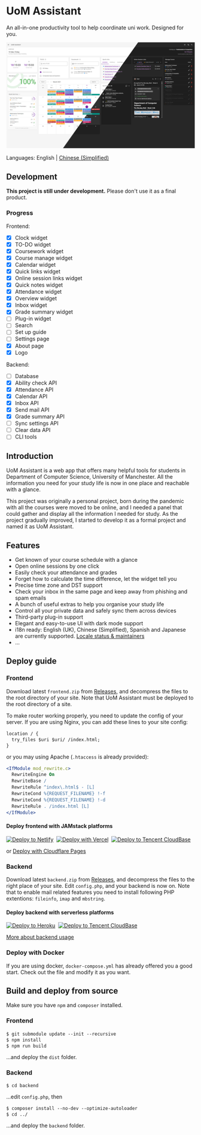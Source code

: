 # UoM Assistant

An all-in-one productivity tool to help coordinate uni work. Designed for you.

![Main Screen](github_assets/uoma.jpg)

Languages: English | [Chinese (Simplified)](https://github.com/uom-assistant/uom-assistant/tree/master/READMEs/zh_CN.md)

## Development

**This project is still under development.** Please don't use it as a final product.

### Progress

Frontend:

- [x] Clock widget
- [x] TO-DO widget
- [x] Coursework widget
- [x] Course manage widget
- [x] Calendar widget
- [x] Quick links widget
- [x] Online session links widget
- [x] Quick notes widget
- [x] Attendance widget
- [x] Overview widget
- [x] Inbox widget
- [x] Grade summary widget
- [ ] Plug-in widget
- [ ] Search
- [ ] Set up guide
- [ ] Settings page
- [x] About page
- [x] Logo

Backend:

- [ ] Database
- [x] Ability check API
- [x] Attendance API
- [x] Calendar API
- [x] Inbox API
- [x] Send mail API
- [x] Grade summary API
- [ ] Sync settings API
- [ ] Clear data API
- [ ] CLI tools

## Introduction

UoM Assistant is a web app that offers many helpful tools for students in Department of Computer Science, University of Manchester. All the information you need for your study life is now in one place and reachable with a glance.

This project was originally a personal project, born during the pandemic with all the courses were moved to be online, and I needed a panel that could gather and display all the information I needed for study. As the project gradually improved, I started to develop it as a formal project and named it as UoM Assistant.

## Features

- Get known of your course schedule with a glance
- Open online sessions by one click
- Easily check your attendance and grades
- Forget how to calculate the time difference, let the widget tell you
- Precise time zone and DST support
- Check your inbox in the same page and keep away from phishing and spam emails
- A bunch of useful extras to help you organise your study life
- Control all your private data and safely sync them across devices
- Third-party plug-in support
- Elegant and easy-to-use UI with dark mode support
- i18n ready: English (UK), Chinese (Simplified), Spanish and Japanese are currently supported. [Locale status & maintainers](https://github.com/uom-assistant/uom-assistant/tree/master/src/locales/maintainers.md)
- ...

## Deploy guide

### Frontend

Download latest `frontend.zip` from [Releases](https://github.com/uom-assistant/uom-assistant/releases), and decompress the files to the root directory of your site. Note that UoM Assistant must be deployed to the root directory of a site.

To make router working properly, you need to update the config of your server. If you are using Nginx, you can add these lines to your site config:

```nginx
location / {
  try_files $uri $uri/ /index.html;
}
```

or you may using Apache (`.htaccess` is already provided):

```apache
<IfModule mod_rewrite.c>
  RewriteEngine On
  RewriteBase /
  RewriteRule ^index\.html$ - [L]
  RewriteCond %{REQUEST_FILENAME} !-f
  RewriteCond %{REQUEST_FILENAME} !-d
  RewriteRule . /index.html [L]
</IfModule>
```

#### Deploy frontend with JAMstack platforms

<p>
<a href="https://app.netlify.com/start/deploy?repository=https://github.com/uom-assistant/uom-assistant" title="Deploy to Netlify"><img src="https://www.netlify.com/img/deploy/button.svg" alt="Deploy to Netlify"/></a>&nbsp;&nbsp;<a href="https://vercel.com/new/git/external?repository-url=https%3A%2F%2Fgithub.com%2Fuom-assistant%2Fuom-assistant&project-name=uom-assistant&repository-name=uom-assistant" title="Deploy with Vercel"><img src="https://vercel.com/button" alt="Deploy with Vercel"/></a>&nbsp;&nbsp;<a href="https://console.cloud.tencent.com/tcb/env/index?action=CreateAndDeployCloudBaseProject&appUrl=https%3A%2F%2Fgithub.com%2Fuom-assistant%2Fuom-assistant&branch=master&appName=uom-assistant" title="Deploy to Tencent CloudBase"><img src="https://main.qcloudimg.com/raw/95b6b680ef97026ae10809dbd6516117.svg" alt="Deploy to Tencent CloudBase"/></a>
</p>

or [Deploy with Cloudflare Pages](https://dash.cloudflare.com/?to=/:account/pages/new)

### Backend

Download latest `backend.zip` from [Releases](https://github.com/uom-assistant/uom-assistant/releases), and decompress the files to the right place of your site. Edit `config.php`, and your backend is now on. Note that to enable mail related features you need to install following PHP extentions: `fileinfo`, `imap` and `mbstring`.

#### Deploy backend with serverless platforms

<p>
<a href="https://heroku.com/deploy" title="Deploy to Heroku"><img src="https://www.herokucdn.com/deploy/button.svg" alt="Deploy to Heroku"></a>&nbsp;&nbsp;<a href="https://console.cloud.tencent.com/tcb/env/index?action=CreateAndDeployCloudBaseProject&appUrl=https%3A%2F%2Fgithub.com%2Fuom-assistant%2Fuom-assistant&workDir=backend&branch=master&appName=uom-assistant" title="Deploy to Tencent CloudBase"><img src="https://main.qcloudimg.com/raw/95b6b680ef97026ae10809dbd6516117.svg" alt="Deploy to Tencent CloudBase"/></a>
</p>

[More about backend usage](https://github.com/uom-assistant/uom-assistant/blob/master/backend/README.md)

### Deploy with Docker

If you are using docker, `docker-compose.yml` has already offered you a good start. Check out the file and modify it as you want.

## Build and deploy from source

Make sure you have `npm` and `composer` installed.

### Frontend

```shell
$ git submodule update --init --recursive
$ npm install
$ npm run build
```

...and deploy the `dist` folder.

### Backend

```shell
$ cd backend
```

...edit `config.php`, then

```shell
$ composer install --no-dev --optimize-autoloader
$ cd ../
```

...and deploy the `backend` folder.
